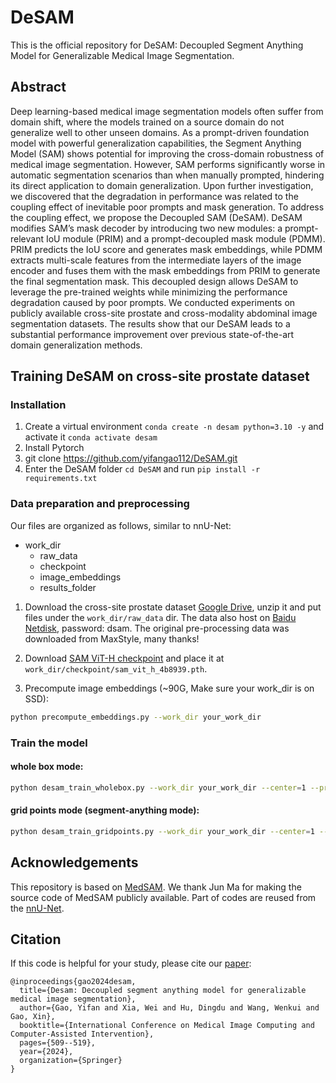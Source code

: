 # DeSAM 
This is the official repository for DeSAM: Decoupled Segment Anything Model for Generalizable Medical Image Segmentation.

## Abstract
Deep learning-based medical image segmentation models often suffer from domain shift, where the models trained on a source domain do not generalize well to other unseen domains. As a prompt-driven foundation model with powerful generalization capabilities, the Segment Anything Model (SAM) shows potential for improving the cross-domain robustness of medical image segmentation. However, SAM performs significantly worse in automatic segmentation scenarios than when manually prompted, hindering its direct application to domain generalization. Upon further investigation, we discovered that the degradation in performance was related to the coupling effect of inevitable poor prompts and mask generation. To address the coupling effect, we propose the Decoupled SAM (DeSAM). DeSAM modifies SAM’s mask decoder by introducing two new modules: a prompt-relevant IoU module (PRIM) and a prompt-decoupled mask module (PDMM). PRIM predicts the IoU score and generates mask embeddings, while PDMM extracts multi-scale features from the intermediate layers of the image encoder and fuses them with the mask embeddings from PRIM to generate the final segmentation mask. This decoupled design allows DeSAM to leverage the pre-trained weights while minimizing the performance degradation caused by poor prompts. We conducted experiments on publicly available cross-site prostate and cross-modality abdominal image segmentation datasets. The results show that our DeSAM leads to a substantial performance improvement over previous state-of-the-art domain generalization methods.

## Training DeSAM on cross-site prostate dataset

### Installation 
1. Create a virtual environment `conda create -n desam python=3.10 -y` and activate it `conda activate desam`
2. Install Pytorch
3. git clone https://github.com/yifangao112/DeSAM.git
4. Enter the DeSAM folder `cd DeSAM` and run `pip install -r requirements.txt`

### Data preparation and preprocessing

Our files are organized as follows, similar to nnU-Net:
- work_dir
    - raw_data
    - checkpoint
    - image_embeddings
    - results_folder

1. Download the cross-site prostate dataset [Google Drive](https://drive.google.com/drive/folders/18dOwjmUNhLYaq01OXV1FLThcDG_gqd5C?usp=sharing), unzip it and put files under the `work_dir/raw_data` dir. The data also host on [Baidu Netdisk](https://pan.baidu.com/s/1fY_aUPwd0Nf8S-Xn8tayZw?pwd=dsam), password: dsam. The original pre-processing data was downloaded from MaxStyle, many thanks!

2. Download [SAM ViT-H checkpoint](https://dl.fbaipublicfiles.com/segment_anything/sam_vit_h_4b8939.pth) and place it at `work_dir/checkpoint/sam_vit_h_4b8939.pth`.

3. Precompute image embeddings (~90G, Make sure your work_dir is on SSD):

```bash
python precompute_embeddings.py --work_dir your_work_dir
```

### Train the model

#### whole box mode:

```bash
python desam_train_wholebox.py --work_dir your_work_dir --center=1 --pred_embedding=True --mixprecision=True
```

#### grid points mode (segment-anything mode):

```bash
python desam_train_gridpoints.py --work_dir your_work_dir --center=1 --pred_embedding=True --mixprecision=True
```

## Acknowledgements
This repository is based on [MedSAM](https://github.com/bowang-lab/MedSAM). We thank Jun Ma for making the source code of MedSAM publicly available. Part of codes are reused from the [nnU-Net](https://github.com/MIC-DKFZ/nnUNet).

## Citation
If this code is helpful for your study, please cite our [paper]():
```
@inproceedings{gao2024desam,
  title={Desam: Decoupled segment anything model for generalizable medical image segmentation},
  author={Gao, Yifan and Xia, Wei and Hu, Dingdu and Wang, Wenkui and Gao, Xin},
  booktitle={International Conference on Medical Image Computing and Computer-Assisted Intervention},
  pages={509--519},
  year={2024},
  organization={Springer}
}
```

